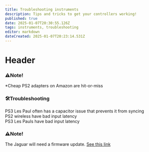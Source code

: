 ```yaml
---
title: Troubleshooting instruments
description: Tips and tricks to get your controllers working!
published: true
date: 2025-01-07T20:30:55.126Z
tags: instruments, troubleshooting
editor: markdown
dateCreated: 2025-01-07T20:23:14.531Z
---
```


# Header
###  ⚠️Note!

\*Cheap PS2 adapters on Amazon are hit-or-miss

###  🛠️Troubleshooting

PS3 Les Paul often has a capacitor issue that prevents it from syncing  
PS2 wireless have bad input latency  
PS3 Les Pauls have bad input latency

###  ⚠️Note!
The Jaguar will need a firmware update. <a href="https://harmonix.zendesk.com/hc/en-us/articles/115004839308-MANDATORY-Xbox-One-Jaguar-guitar-controller-firmware-update">See this link</a>

